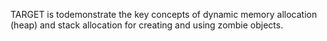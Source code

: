 TARGET is todemonstrate the key concepts of dynamic memory allocation (heap) 
and stack allocation for creating and using zombie objects.
